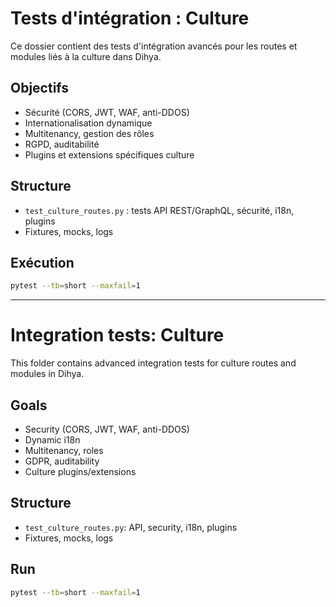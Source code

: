 # Tests d'intégration : Culture

Ce dossier contient des tests d'intégration avancés pour les routes et modules liés à la culture dans Dihya.

## Objectifs
- Sécurité (CORS, JWT, WAF, anti-DDOS)
- Internationalisation dynamique
- Multitenancy, gestion des rôles
- RGPD, auditabilité
- Plugins et extensions spécifiques culture

## Structure
- `test_culture_routes.py` : tests API REST/GraphQL, sécurité, i18n, plugins
- Fixtures, mocks, logs

## Exécution
```bash
pytest --tb=short --maxfail=1
```

---

# Integration tests: Culture

This folder contains advanced integration tests for culture routes and modules in Dihya.

## Goals
- Security (CORS, JWT, WAF, anti-DDOS)
- Dynamic i18n
- Multitenancy, roles
- GDPR, auditability
- Culture plugins/extensions

## Structure
- `test_culture_routes.py`: API, security, i18n, plugins
- Fixtures, mocks, logs

## Run
```bash
pytest --tb=short --maxfail=1
```
